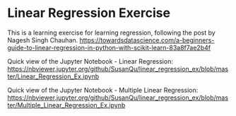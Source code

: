 # Linear Regression Exercise 
This is a learning exercise for learning regression, following the post by Nagesh Singh Chauhan.
https://towardsdatascience.com/a-beginners-guide-to-linear-regression-in-python-with-scikit-learn-83a8f7ae2b4f 

Quick view of the Jupyter Notebook - Linear Regression:
https://nbviewer.jupyter.org/github/SusanQu/linear_regression_ex/blob/master/Linear_Regression_Ex.ipynb

Quick view of the Jupyter Notebook - Multiple Linear Regression:
https://nbviewer.jupyter.org/github/SusanQu/linear_regression_ex/blob/master/Multiple_Linear_Regression_Ex.ipynb

